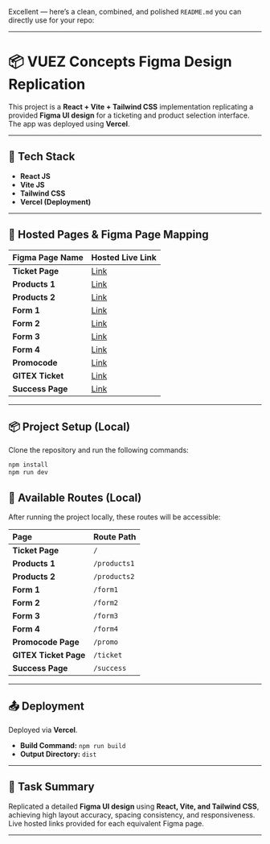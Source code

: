 Excellent — here’s a clean, combined, and polished `README.md` you can directly use for your repo:

---

# 📦 VUEZ Concepts Figma Design Replication

This project is a **React + Vite + Tailwind CSS** implementation replicating a provided **Figma UI design** for a ticketing and product selection interface. The app was deployed using **Vercel**.

---

## 🚀 Tech Stack

* **React JS**
* **Vite JS**
* **Tailwind CSS**
* **Vercel (Deployment)**

---

## 📑 Hosted Pages & Figma Page Mapping

| Figma Page Name  | Hosted Live Link                                                |
| :--------------- | :-------------------------------------------------------------- |
| **Ticket Page**  | [Link](https://vuez-concepts-figma-design.vercel.app/)          |
| **Products 1**   | [Link](https://vuez-concepts-figma-design.vercel.app/products1) |
| **Products 2**   | [Link](https://vuez-concepts-figma-design.vercel.app/products2) |
| **Form 1**       | [Link](https://vuez-concepts-figma-design.vercel.app/form1)     |
| **Form 2**       | [Link](https://vuez-concepts-figma-design.vercel.app/form2)     |
| **Form 3**       | [Link](https://vuez-concepts-figma-design.vercel.app/form3)     |
| **Form 4**       | [Link](https://vuez-concepts-figma-design.vercel.app/form4)     |
| **Promocode**    | [Link](https://vuez-concepts-figma-design.vercel.app/promo)     |
| **GITEX Ticket** | [Link](https://vuez-concepts-figma-design.vercel.app/ticket)    |
| **Success Page** | [Link](https://vuez-concepts-figma-design.vercel.app/success)   |

---


## 📦 Project Setup (Local)

Clone the repository and run the following commands:

```bash
npm install
npm run dev
```

## 📂 Available Routes (Local)

After running the project locally, these routes will be accessible:

| Page                  | Route Path   |
| :-------------------- | :----------- |
| **Ticket Page**       | `/`          |
| **Products 1**        | `/products1` |
| **Products 2**        | `/products2` |
| **Form 1**            | `/form1`     |
| **Form 2**            | `/form2`     |
| **Form 3**            | `/form3`     |
| **Form 4**            | `/form4`     |
| **Promocode Page**    | `/promo`     |
| **GITEX Ticket Page** | `/ticket`    |
| **Success Page**      | `/success`   |

---

## 📤 Deployment

Deployed via **Vercel**.

* **Build Command:** `npm run build`
* **Output Directory:** `dist`

---

## 📄 Task Summary

Replicated a detailed **Figma UI design** using **React, Vite, and Tailwind CSS**, achieving high layout accuracy, spacing consistency, and responsiveness. Live hosted links provided for each equivalent Figma page.

---

